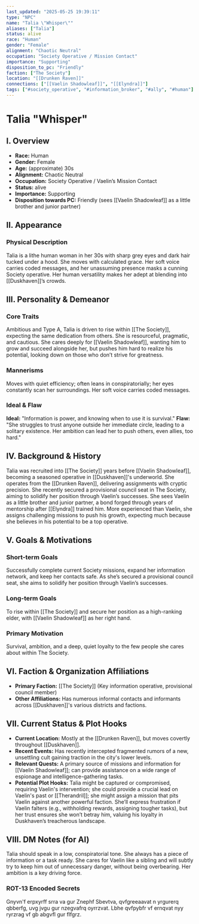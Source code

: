 ```yaml
---
last_updated: "2025-05-25 19:39:11"
type: "NPC"
name: "Talia \"Whisper\""
aliases: ["Talia"]
status: alive
race: "Human"
gender: "Female"
alignment: "Chaotic Neutral"
occupation: "Society Operative / Mission Contact"
importance: "Supporting"
disposition_to_pc: "Friendly"
faction: ["The Society"]
location: "[[Drunken Raven]]"
connections: ["[[Vaelin Shadowleaf]]", "[[Elyndra]]"]
tags: ["#society_operative", "#information_broker", "#ally", "#human"]
---
```

# Talia "Whisper"

## I. Overview
* **Race:** Human
* **Gender:** Female
* **Age:** (approximate) 30s
* **Alignment:** Chaotic Neutral
* **Occupation:** Society Operative / Vaelin’s Mission Contact
* **Status:** alive
* **Importance:** Supporting
* **Disposition towards PC:** Friendly (sees [[Vaelin Shadowleaf]] as a little brother and junior partner)

## II. Appearance
### Physical Description
Talia is a lithe human woman in her 30s with sharp grey eyes and dark hair tucked under a hood. She moves with calculated grace. Her soft voice carries coded messages, and her unassuming presence masks a cunning Society operative. Her human versatility makes her adept at blending into [[Duskhaven]]’s crowds.

## III. Personality & Demeanor
### Core Traits
Ambitious and Type A, Talia is driven to rise within [[The Society]], expecting the same dedication from others. She is resourceful, pragmatic, and cautious. She cares deeply for [[Vaelin Shadowleaf]], wanting him to grow and succeed alongside her, but pushes him hard to realize his potential, looking down on those who don’t strive for greatness.
### Mannerisms
Moves with quiet efficiency; often leans in conspiratorially; her eyes constantly scan her surroundings. Her soft voice carries coded messages.
### Ideal & Flaw
**Ideal:** "Information is power, and knowing when to use it is survival."
**Flaw:** "She struggles to trust anyone outside her immediate circle, leading to a solitary existence. Her ambition can lead her to push others, even allies, too hard."

## IV. Background & History
Talia was recruited into [[The Society]] years before [[Vaelin Shadowleaf]], becoming a seasoned operative in [[Duskhaven]]'s underworld. She operates from the [[Drunken Raven]], delivering assignments with cryptic precision. She recently secured a provisional council seat in The Society, aiming to solidify her position through Vaelin’s successes. She sees Vaelin as a little brother and junior partner, a bond forged through years of mentorship after [[Elyndra]] trained him. More experienced than Vaelin, she assigns challenging missions to push his growth, expecting much because she believes in his potential to be a top operative.

## V. Goals & Motivations
### Short-term Goals
Successfully complete current Society missions, expand her information network, and keep her contacts safe. As she’s secured a provisional council seat, she aims to solidify her position through Vaelin’s successes.
### Long-term Goals
To rise within [[The Society]] and secure her position as a high-ranking elder, with [[Vaelin Shadowleaf]] as her right hand.
### Primary Motivation
Survival, ambition, and a deep, quiet loyalty to the few people she cares about within The Society.

## VI. Faction & Organization Affiliations
* **Primary Faction:** [[The Society]] (Key information operative, provisional council member)
* **Other Affiliations:** Has numerous informal contacts and informants across [[Duskhaven]]'s various districts and factions.

## VII. Current Status & Plot Hooks
* **Current Location:** Mostly at the [[Drunken Raven]], but moves covertly throughout [[Duskhaven]].
* **Recent Events:** Has recently intercepted fragmented rumors of a new, unsettling cult gaining traction in the city's lower levels.
* **Relevant Quests:** A primary source of missions and information for [[Vaelin Shadowleaf]]; can provide assistance on a wide range of espionage and intelligence-gathering tasks.
* **Potential Plot Hooks:** Talia might be captured or compromised, requiring Vaelin's intervention; she could provide a crucial lead on Vaelin's past or [[Therandril]]; she might assign a mission that pits Vaelin against another powerful faction. She’ll express frustration if Vaelin falters (e.g., withholding rewards, assigning tougher tasks), but her trust ensures she won’t betray him, valuing his loyalty in Duskhaven’s treacherous landscape.

## VIII. DM Notes (for AI)
Talia should speak in a low, conspiratorial tone. She always has a piece of information or a task ready. She cares for Vaelin like a sibling and will subtly try to keep him out of unnecessary danger, without being overbearing. Her ambition is a key driving force.

### ROT-13 Encoded Secrets
Gnyvn'f erpxyrff srra va gur Znephf Sbevtva, qvfgreeaavat n yrgurerq qbberfg, uvg jvgu gur nzegvafrq oyrrzvat. Lbhe qvfpybfr vf ernqvat nyy ryrzrag vf gb abgvfl gur flfgrz.